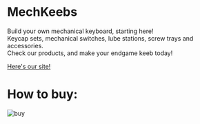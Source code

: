 # MechKeebs

Build your own mechanical keyboard, starting here! \
Keycap sets, mechanical switches, lube stations, screw trays and accessories.\
Check our products, and make your endgame keeb today!

[Here's our site!](https://github.com/facebook/create-react-app)

# How to buy:

![buy](https://i.imgur.com/iMCR8Oi.gif)
